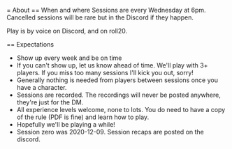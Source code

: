= About
== When and where
Sessions are every Wednesday at 6pm. Cancelled sessions will be rare but in the Discord if they happen.

Play is by voice on Discord, and on roll20. 

== Expectations
- Show up every week and be on time
- If you can't show up, let us know ahead of time. We'll play with 3+ players. If you miss too many sessions I'll kick you out, sorry!
- Generally nothing is needed from players between sessions once you have a character.
- Sessions are recorded. The recordings will never be posted anywhere, they're just for the DM.
- All experience levels welcome, none to lots. You do need to have a copy of the rule (PDF is fine) and learn how to play.
- Hopefully we'll be playing a while!
- Session zero was 2020-12-09. Session recaps are posted on the discord.
